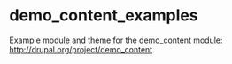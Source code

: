 # demo_content_examples
Example module and theme for the demo_content module: http://drupal.org/project/demo_content.

